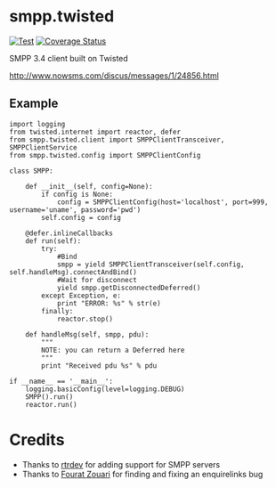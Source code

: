 # smpp.twisted

[![Test](https://github.com/DomAmato/smpp.twisted/workflows/Python%20Test/badge.svg)](https://github.com/DomAmato/smpp.twisted/actions)
[![Coverage Status](https://coveralls.io/repos/github/DomAmato/smpp.twisted/badge.svg?branch=master)](https://coveralls.io/github/DomAmato/smpp.twisted?branch=master)

SMPP 3.4 client built on Twisted

http://www.nowsms.com/discus/messages/1/24856.html

Example
-------
    import logging
    from twisted.internet import reactor, defer
    from smpp.twisted.client import SMPPClientTransceiver, SMPPClientService
    from smpp.twisted.config import SMPPClientConfig

    class SMPP:

        def __init__(self, config=None):
            if config is None:
                config = SMPPClientConfig(host='localhost', port=999, username='uname', password='pwd')
            self.config = config
        
        @defer.inlineCallbacks
        def run(self):
            try:
                #Bind
                smpp = yield SMPPClientTransceiver(self.config, self.handleMsg).connectAndBind()
                #Wait for disconnect
                yield smpp.getDisconnectedDeferred()
            except Exception, e:
                print "ERROR: %s" % str(e)
            finally:
                reactor.stop()
    
        def handleMsg(self, smpp, pdu):
            """
            NOTE: you can return a Deferred here
            """
            print "Received pdu %s" % pdu
    
    if __name__ == '__main__':
        logging.basicConfig(level=logging.DEBUG)
        SMPP().run()
        reactor.run()
        
Credits
=======
* Thanks to [rtrdev](https://github.com/rtrdev) for adding support for SMPP servers
* Thanks to [Fourat Zouari](https://github.com/fourat) for finding and fixing an enquirelinks bug